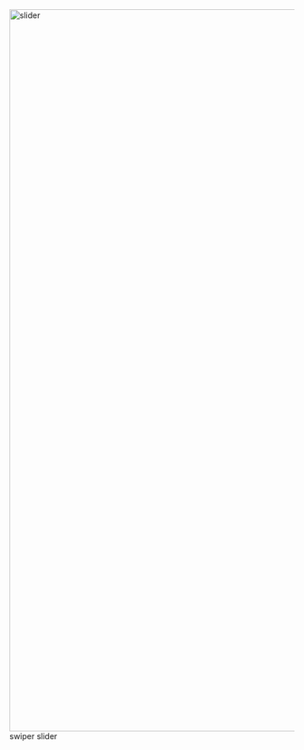 <img width="1277" alt="slider" src="https://user-images.githubusercontent.com/48181483/85676629-beabc580-b701-11ea-8e18-f456c419ce6f.png">
<br>
swiper slider
